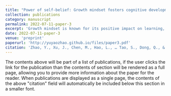 ```yaml
---
title: "Power of self-belief: Growth mindset fosters cognitive development via mesocortical functional coactivation and dynamic reconfiguration"
collection: publications
category: manuscript
permalink: 2022-07-11-paper-3
excerpt: 'Growth mindset is known for its positive impact on learning, problem-solving, and achievement by fostering the belief that one’s abilities can be improved through continuous effort. Theories attributed the promotive effect to its optimization on cognitive and motivational processes, while relevant evidence remained scattered. Although recent studies identified pathways related to growth mindset, we still lack a comprehensive model linking its impacts on cognitive process, brain system dynamics and long-term outcomes. Here, we showed that the growth mindset promoted the development of working memory (WM) through dynamic coordination of the cortico-striatal system and tested its longitudinal effects on decisive processes over three years. Behaviorally, growth mindset improves WM outcomes via accelerating the latent evidence accumulation process, as revealed by the computational modeling on trial-by-trial WM decisive response. Developmental neuroimaging further revealed that the coactivation of the striatum-cingulo-opercular and fronto-parietal systems plays a significant role in such long-term WM improvements. By leveraging Hidden Markov Modeling on cortico-striatal dynamics, we identified two distinct brain states that explain the relationship between the growth mindset and behavioral improvements. The enhanced while flexible cortico-striatal activity mediated the long-term optimization of growth mindset on the evidence accumulation process in WM. Our findings revealed the optimization of growth mindset on cortico-striatal latent dynamics and, for the first time, established a longitudinal model linking the impact of the growth mindset on neural orchestration to cognitive processes and behavioral outcomes.'
date: 2022-07-11-paper-3
venue: 'preprint'
paperurl: 'http://yuyaozhao.github.io/files/paper3.pdf'
citation: 'Zhao, Y., Xu, J., Chen, M., Hao, L., … Tao, S., Dong, Q., & Qin, S. (2024). Power of self-belief: Growth mindset fosters cognitive development via mesocortical functional coactivation and dynamic reconfiguration. (preprint). https://doi.org/10.1101/2022.07.11.499525'
---
```


The contents above will be part of a list of publications, if the user clicks the link for the publication than the contents of section will be rendered as a full page, allowing you to provide more information about the paper for the reader. When publications are displayed as a single page, the contents of the above "citation" field will automatically be included below this section in a smaller font.
